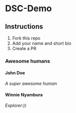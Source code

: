 # DSC-Demo

## Instructions
1. Fork this repo
2. Add your name and short bio
3. Create a PR

### Awesome humans

#### John Doe
_A super awesome human_

#### Winnie Nyambura
_Explorer:))_